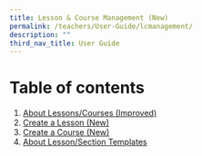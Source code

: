 ```yaml
---
title: Lesson & Course Management (New)
permalink: /teachers/User-Guide/lcmanagement/
description: ""
third_nav_title: User Guide
---
```


# Table of contents
1. [About Lessons/Courses (Improved)](/user-guide/Teachers-UG/aboutlessons/)
2. [Create a Lesson (New)](/user-guide/Teachers-UG/createlesson/)
3. [Create a Course (New)](/user-guide/Teachers-UG/createcourse/)
4. [About Lesson/Section Templates](/user-guide/Teachers-UG/LessonTemplates/)